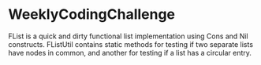 # WeeklyCodingChallenge

FList is a quick and dirty functional list implementation using Cons and Nil constructs. FListUtil contains static methods for testing if two separate
lists have nodes in common, and another for testing if a list has a circular entry.
